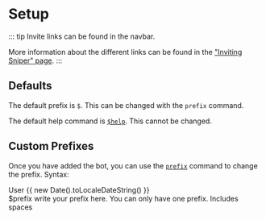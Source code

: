 # Setup

::: tip
Invite links can be found in the navbar.

More information about the different links can be found in the ["Inviting Sniper" page](../invite/README.md).
:::

## Defaults

The default prefix is `$`. This can be changed with the `prefix` command.

The default help command is [`$help`](/commands/#help). This cannot be changed.

## Custom Prefixes

Once you have added the bot, you can use the [`prefix`](/commands/#prefix) command to change the prefix.
Syntax:

<div class="discord-messages">
  <div class="discord-message">
    <div class="discord-message-content">
      <div class="discord-author-avatar">
				<img src="https://cdn.discordapp.com/embed/avatars/0.png" alt="" />
			</div>
      <div class="discord-message-body">
      <span class="discord-author-info">
        <span class="discord-author-username">
          User
        </span>
      </span>
      <span class="discord-message-timestamp">
        {{ new Date().toLocaleDateString() }}
      </span>
      <br />
        &#36prefix write your prefix here. You can only have one prefix. Includes spaces
      </div>
    </div>
  </div>
</div>
